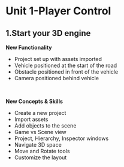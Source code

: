 # Unit 1-Player Control #
## 1.Start your 3D engine ##
__New Functionality__
 * Project set up with assets imported
 * Vehicle positioned at the start of the road
 * Obstacle positioned in front of the vehicle
 * Camera positioned behind vehicle
 <br/>
 
__New Concepts & Skills__
  * Create a new project
  * Import assets 
  * Add objects to the scene
  * Game vs Scene view
  * Project, Hierarchy, Inspector windows
  * Navigate 3D space
  * Move and Rotate tools
  * Customize the layout 

